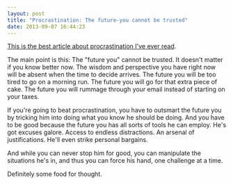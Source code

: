 ```yaml
---
layout: post
title: "Procrastination: The future-you cannot be trusted"
date: 2013-09-07 16:44:23
---
```


<p class="p1">
  <span class="s1"><a href="http://youarenotsosmart.com/2010/10/27/procrastination/">This is the best article about procrastination I've ever read</a></span><span class="s2">.</span>
</p>

<p class="p3">
  The main point is this: The "future you" cannot be trusted. It doesn't matter if you know better now. The wisdom and perspective you have right now will be absent when the time to decide arrives. The future you will be too tired to go on a morning run. The future you will go for that extra piece of cake. The future you will rummage through your email instead of starting on your taxes.
</p>

<p class="p3">
  If you're going to beat procrastination, you have to outsmart the future you by tricking him into doing what you know he should be doing. And you have to be good because the future you has all sorts of tools he can employ. He's got excuses galore. Access to endless distractions. An arsenal of justifications. He'll even strike personal bargains.
</p>

<p class="p3">
  And while you can never stop him for good, you can manipulate the situations he's in, and thus you can force his hand, one challenge at a time.
</p>

<p class="p3">
  Definitely some food for thought.
</p>